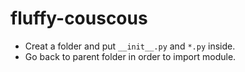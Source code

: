 # fluffy-couscous

* Creat a folder and put `__init__.py` and `*.py` inside.
* Go back to parent folder in order to import module.
